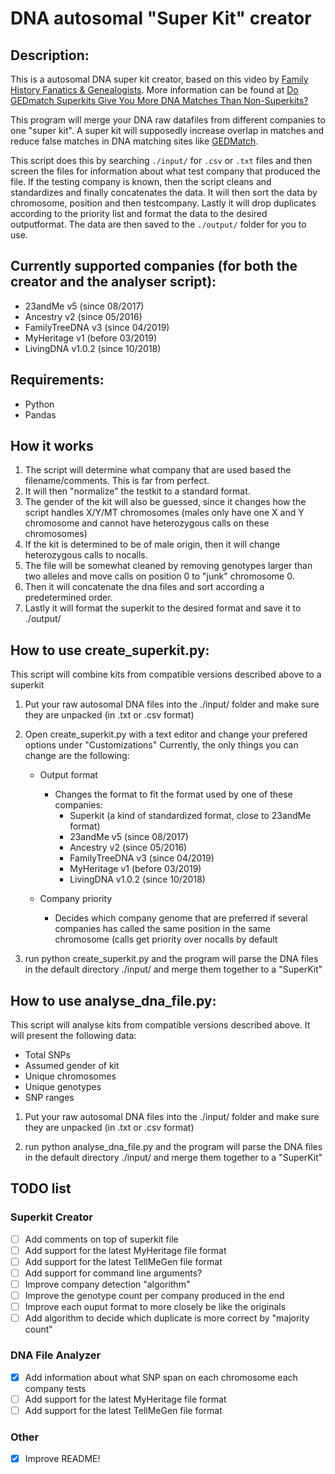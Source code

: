 # DNA autosomal "Super Kit" creator

## Description:
This is a autosomal DNA super kit creator, based on this video by [Family History Fanatics & Genealogists](https://www.youtube.com/watch?v=IJmAHNSODuw).
More information can be found at [Do GEDmatch Superkits Give You More DNA Matches Than Non-Superkits?](https://www.familyhistoryfanatics.com/gedmatch-superkits)

This program will merge your DNA raw datafiles from different companies to one "super kit".
A super kit will supposedly increase overlap in matches and reduce false matches in DNA matching sites like [GEDMatch](https://www.gedmatch.com).

This script does this by searching `./input/` for `.csv` or `.txt` files and then screen the files for information about what test company that produced the file.
If the testing company is known, then the script cleans and standardizes and finally concatenates the data.
It will then sort the data by chromosome, position and then testcompany.
Lastly it will drop duplicates according to the priority list and format the data to the desired outputformat.
The data are then saved to the `./output/` folder for you to use.



## Currently supported companies (for both the creator and the analyser script):
* 23andMe v5 (since 08/2017)
* Ancestry v2 (since 05/2016)
* FamilyTreeDNA v3 (since 04/2019)
* MyHeritage v1 (before 03/2019)
* LivingDNA v1.0.2 (since 10/2018)



## Requirements:
* Python
* Pandas



## How it works
1. The script will determine what company that are used based the filename/comments. This is far from perfect.
2. It will then "normalize" the testkit to a standard format.
3. The gender of the kit will also be guessed, since it changes how the script handles X/Y/MT chromosomes (males only have one X and Y chromosome and cannot have heterozygous calls on these chromosomes)
4. If the kit is determined to be of male origin, then it will change heterozygous calls to nocalls.
5. The file will be somewhat cleaned by removing genotypes larger than two alleles and move calls on position 0 to "junk" chromosome 0.
6. Then it will concatenate the dna files and sort according a predetermined order.
7. Lastly it will format the superkit to the desired format and save it to ./output/




## How to use create_superkit.py:
This script will combine kits from compatible versions described above to a superkit

1. Put your raw autosomal DNA files into the ./input/ folder and make sure they are unpacked (in .txt or .csv format)

2. Open create_superkit.py with a text editor and change your prefered options under "Customizations"
Currently, the only things you can change are the following:

    * Output format
        - Changes the format to fit the format used by one of these companies:
            - Superkit (a kind of standardized format, close to 23andMe format)
            - 23andMe v5 (since 08/2017)
            - Ancestry v2 (since 05/2016)
            - FamilyTreeDNA v3 (since 04/2019)
            - MyHeritage v1 (before 03/2019)
            - LivingDNA v1.0.2 (since 10/2018)

    * Company priority
        - Decides which company genome that are preferred if several companies has called the same position in the same chromosome (calls get priority over nocalls by default

3. run python create_superkit.py and the program will parse the DNA files in the default directory ./input/ and merge them together to a "SuperKit"


## How to use analyse_dna_file.py:
This script will analyse kits from compatible versions described above.
It will present the following data:
* Total SNPs
* Assumed gender of kit
* Unique chromosomes
* Unique genotypes
* SNP ranges

1. Put your raw autosomal DNA files into the ./input/ folder and make sure they are unpacked (in .txt or .csv format)

2. run python analyse_dna_file.py and the program will parse the DNA files in the default directory ./input/ and merge them together to a "SuperKit"


## TODO list
### Superkit Creator
- [ ] Add comments on top of superkit file
- [ ] Add support for the latest MyHeritage file format
- [ ] Add support for the latest TellMeGen file format
- [ ] Add support for command line arguments?
- [ ] Improve company detection "algorithm"
- [ ] Improve the genotype count per company produced in the end
- [ ] Improve each ouput format to more closely be like the originals
- [ ] Add algorithm to decide which duplicate is more correct by "majority count"

### DNA File Analyzer
- [X] Add information about what SNP span on each chromosome each company tests
- [ ] Add support for the latest MyHeritage file format
- [ ] Add support for the latest TellMeGen file format

### Other
- [X] Improve README!
